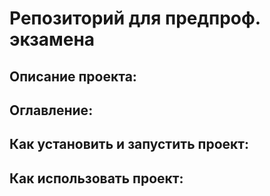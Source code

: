 # Репозиторий для предпроф. экзамена
## Описание проекта:
## Оглавление:
## Как установить и запустить проект:
## Как использовать проект:

